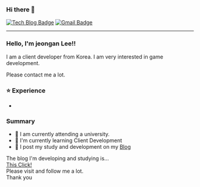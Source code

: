 ### Hi there 👋
[![Tech Blog Badge](http://img.shields.io/badge/-Tech%20blog-black?style=flat-square&logo=github&link=https://fkdl0048.github.io/)](https://fkdl0048.github.io/)
[![Gmail Badge](https://img.shields.io/badge/Gmail-d14836?style=flat-square&logo=Gmail&logoColor=white&link=mailto:fkdl000048@gmail.com)](mailto:fkdl000048@gmail.com)  

---
###  Hello, I'm jeongan Lee!! 
I am a client developer from Korea.
I am very interested in game development.

Please contact me a lot.

### :star: Experience
-

### Summary
- 🔭 I am currently attending a university.  
- 🌱 I'm currently learning Client Development  
- 📝 I post my study and development on my [Blog](https://fkdl0048.github.io/)  

The blog I'm developing and studying is...  
[This Click!](https://fkdl0048.github.io/)  
Please visit and follow me a lot.  
Thank you  
<!--
**fkdl0048/fkdl0048** is a ✨ _special_ ✨ repository because its `README.md` (this file) appears on your GitHub profile.

Here are some ideas to get you started:

- 🔭 I’m currently working on ...
- 🌱 I’m currently learning ...
- 👯 I’m looking to collaborate on ...
- 🤔 I’m looking for help with ...
- 💬 Ask me about ...
- 📫 How to reach me: ...
- 😄 Pronouns: ...
- ⚡ Fun fact: ...
-->
 


